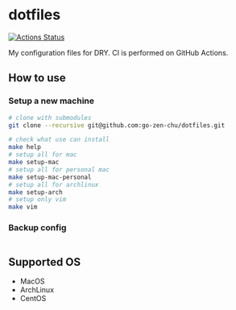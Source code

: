 # dotfiles

[![Actions Status](https://github.com/go-zen-chu/dotfiles/workflows/CI/badge.svg)](https://github.com/go-zen-chu/dotfiles/actions)

My configuration files for DRY. CI is performed on GitHub Actions.

## How to use

### Setup a new machine

```bash
# clone with submodules
git clone --recursive git@github.com:go-zen-chu/dotfiles.git

# check what use can install
make help
# setup all for mac
make setup-mac
# setup all for personal mac
make setup-mac-personal
# setup all for archlinux
make setup-arch
# setup only vim
make vim
```

### Backup config

```bash

```

## Supported OS

- MacOS
- ArchLinux
- CentOS
